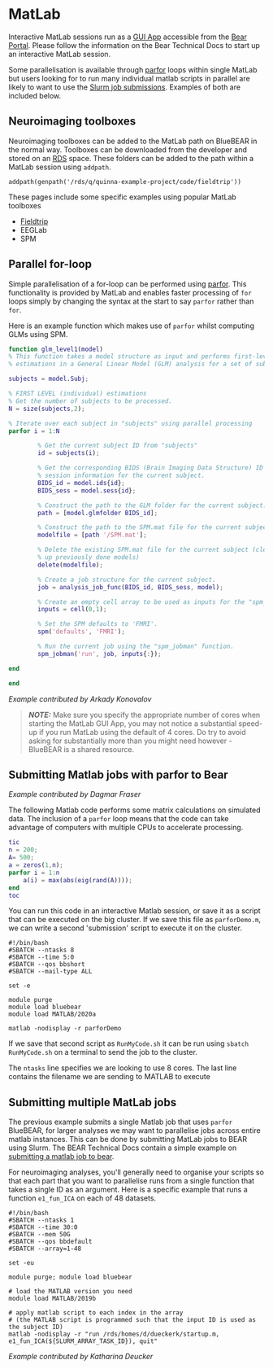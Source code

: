 # MatLab

Interactive MatLab sessions run as a [GUI App](https://docs.bear.bham.ac.uk/portal/gui_apps/) accessible from the [Bear Portal](https://docs.bear.bham.ac.uk/portal/accessing/). Please follow the information on the Bear Technical Docs to start up an interactive MatLab session.

Some parallelisation is available through [parfor](https://www.mathworks.com/help/matlab/ref/parfor.html) loops within single MatLab but users looking for to run many individual matlab scripts in parallel are likely to want to use the [Slurm job submissions](https://docs.bear.bham.ac.uk/bluebear/jobs/). Examples of both are included below.

## Neuroimaging toolboxes

Neuroimaging toolboxes can be added to the MatLab path on BlueBEAR in the normal way. Toolboxes can be downloaded from the developer and stored on an [RDS](https://docs.bear.bham.ac.uk/rds/accessing/) space. These folders can be added to the path within a MatLab session using `addpath`.

```
addpath(genpath('/rds/q/quinna-example-project/code/fieldtrip'))
```

These pages include some specific examples using popular MatLab toolboxes

 - [Fieldtrip](fieldtrip.md)
 - EEGLab
 - SPM

## Parallel for-loop

Simple parallelisation of a for-loop can be performed using [parfor](https://www.mathworks.com/help/matlab/ref/parfor.html). This functionality is provided by MatLab and enables faster processing of `for` loops simply by changing the syntax at the start to say `parfor` rather than `for`.

Here is an example function which makes use of `parfor` whilst computing GLMs using SPM.

```Matlab
function glm_level1(model)
% This function takes a model structure as input and performs first-level
% estimations in a General Linear Model (GLM) analysis for a set of subjects.

subjects = model.Subj;

% FIRST LEVEL (individual) estimations
% Get the number of subjects to be processed.
N = size(subjects,2);

% Iterate over each subject in "subjects" using parallel processing
parfor i = 1:N

        % Get the current subject ID from "subjects"
        id = subjects(i);

        % Get the corresponding BIDS (Brain Imaging Data Structure) ID and
        % session information for the current subject.
        BIDS_id = model.ids{id};
        BIDS_sess = model.sess{id};

        % Construct the path to the GLM folder for the current subject.
        path = [model.glmfolder BIDS_id];

        % Construct the path to the SPM.mat file for the current subject.
        modelfile = [path '/SPM.mat'];

        % Delete the existing SPM.mat file for the current subject (clean
        % up previously done models)
        delete(modelfile);

        % Create a job structure for the current subject.
        job = analysis_job_func(BIDS_id, BIDS_sess, model);

        % Create an empty cell array to be used as inputs for the "spm_jobman" function.
        inputs = cell(0,1);

        % Set the SPM defaults to 'FMRI'.
        spm('defaults', 'FMRI');

        % Run the current job using the "spm_jobman" function.
        spm_jobman('run', job, inputs{:});

end

end
```
*Example contributed by Arkady Konovalov*

> **_NOTE:_**  Make sure you specify the appropriate number of cores when starting the MatLab GUI App, you may not notice a substantial speed-up if you run MatLab using the default of 4 cores. Do try to avoid asking for substantially more than you might need however - BlueBEAR is a shared resource.

## Submitting Matlab jobs with parfor to Bear
*Example contributed by Dagmar Fraser*

The following Matlab code performs some matrix calculations on simulated data. The inclusion of a `parfor` loop means that the code can take advantage of computers with multiple CPUs to accelerate processing.

```Matlab
tic
n = 200;
A= 500;
a = zeros(1,n);
parfor i = 1:n
    a(i) = max(abs(eig(rand(A))));
end
toc
```

You can run this code in an interactive Matlab session, or save it as a script that can be executed on the big cluster. If we save this file as `parforDemo.m`, we can write a second 'submission' script to execute it on the cluster.

```
#!/bin/bash
#SBATCH --ntasks 8
#SBATCH --time 5:0
#SBATCH --qos bbshort
#SBATCH --mail-type ALL

set -e

module purge
module load bluebear
module load MATLAB/2020a

matlab -nodisplay -r parforDemo
```

If we save that second script as `RunMyCode.sh` it can be run using `sbatch RunMyCode.sh` on a terminal to send the job to the cluster.

The `ntasks` line specifies we are looking to use 8 cores. The last line contains the filename we are sending to MATLAB to execute

## Submitting multiple MatLab jobs

The previous example submits a single Matlab job that uses `parfor` BlueBEAR, for larger analyses we may want to parallelise jobs across entire matlab instances. This can be done by submitting MatLab jobs to BEAR using Slurm. The BEAR Technical Docs contain a simple example on [submitting a matlab job to bear](https://docs.bear.bham.ac.uk/bluebear/jobs/#an-example-job-script).

For neuroimaging analyses, you'll generally need to organise your scripts so that each part that you want to parallelise runs from a single function that takes a single ID as an argument. Here is a specific example that runs a function `e1_fun_ICA` on each of 48 datasets.

```
#!/bin/bash
#SBATCH --ntasks 1
#SBATCH --time 30:0
#SBATCH --mem 50G
#SBATCH --qos bbdefault
#SBATCH --array=1-48

set -eu

module purge; module load bluebear

# load the MATLAB version you need
module load MATLAB/2019b

# apply matlab script to each index in the array
# (the MATLAB script is programmed such that the input ID is used as the subject ID)
matlab -nodisplay -r "run /rds/homes/d/dueckerk/startup.m, e1_fun_ICA(${SLURM_ARRAY_TASK_ID}), quit"
```
*Example contributed by Katharina Deucker*

